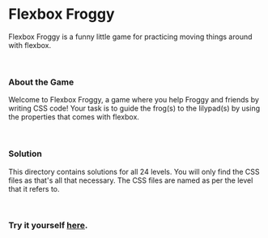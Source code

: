 # Flexbox Froggy  
Flexbox Froggy is a funny little game for practicing moving things around with flexbox.  

&nbsp;  

### About the Game  
Welcome to Flexbox Froggy, a game where you help Froggy and friends by writing CSS code! Your task is to guide the frog(s) to the lilypad(s) by using the properties that comes with flexbox.  

&nbsp;  

### Solution  
This directory contains solutions for all 24 levels. You will only find the CSS files as that's all that necessary. The CSS files are named as per the level that it refers to.  

&nbsp;  

### Try it yourself [here](https://flexboxfroggy.com/).  

